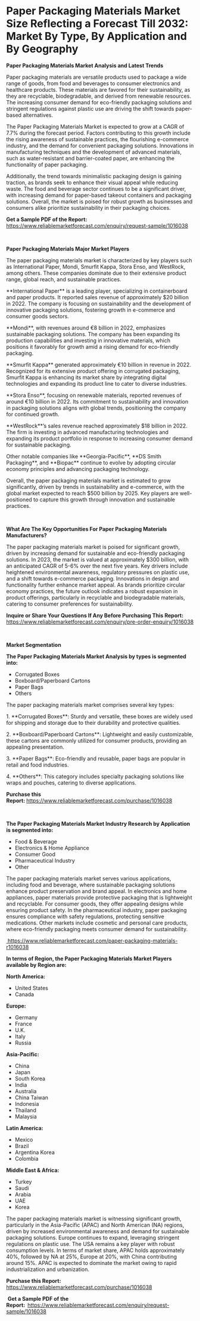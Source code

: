 <p><h1>Paper Packaging Materials Market Size Reflecting a Forecast Till 2032: Market By Type, By Application and By Geography</h1></p><p><strong>Paper Packaging Materials Market Analysis and Latest Trends</strong></p>
<p><p>Paper packaging materials are versatile products used to package a wide range of goods, from food and beverages to consumer electronics and healthcare products. These materials are favored for their sustainability, as they are recyclable, biodegradable, and derived from renewable resources. The increasing consumer demand for eco-friendly packaging solutions and stringent regulations against plastic use are driving the shift towards paper-based alternatives.</p><p>The Paper Packaging Materials Market is expected to grow at a CAGR of 7.7% during the forecast period. Factors contributing to this growth include the rising awareness of sustainable practices, the flourishing e-commerce industry, and the demand for convenient packaging solutions. Innovations in manufacturing techniques and the development of advanced materials, such as water-resistant and barrier-coated paper, are enhancing the functionality of paper packaging.</p><p>Additionally, the trend towards minimalistic packaging design is gaining traction, as brands seek to enhance their visual appeal while reducing waste. The food and beverage sector continues to be a significant driver, with increasing demand for paper-based takeout containers and packaging solutions. Overall, the market is poised for robust growth as businesses and consumers alike prioritize sustainability in their packaging choices.</p></p>
<p><strong>Get a Sample PDF of the Report:&nbsp;</strong> <a href="https://www.reliablemarketforecast.com/enquiry/request-sample/1016038?utm_campaign=3317&utm_medium=2&utm_source=Github&utm_content=ia&utm_term=16042025&utm_id=paper-packaging-materials">https://www.reliablemarketforecast.com/enquiry/request-sample/1016038</a></p>
<p>&nbsp;</p>
<p><strong>Paper Packaging Materials Major Market Players</strong></p>
<p><p>The paper packaging materials market is characterized by key players such as International Paper, Mondi, Smurfit Kappa, Stora Enso, and WestRock, among others. These companies dominate due to their extensive product range, global reach, and sustainable practices.</p><p>**International Paper** is a leading player, specializing in containerboard and paper products. It reported sales revenue of approximately $20 billion in 2022. The company is focusing on sustainability and the development of innovative packaging solutions, fostering growth in e-commerce and consumer goods sectors.</p><p>**Mondi**, with revenues around €8 billion in 2022, emphasizes sustainable packaging solutions. The company has been expanding its production capabilities and investing in innovative materials, which positions it favorably for growth amid a rising demand for eco-friendly packaging.</p><p>**Smurfit Kappa** generated approximately €10 billion in revenue in 2022. Recognized for its extensive product offering in corrugated packaging, Smurfit Kappa is enhancing its market share by integrating digital technologies and expanding its product line to cater to diverse industries.</p><p>**Stora Enso**, focusing on renewable materials, reported revenues of around €10 billion in 2022. Its commitment to sustainability and innovation in packaging solutions aligns with global trends, positioning the company for continued growth.</p><p>**WestRock**’s sales revenue reached approximately $18 billion in 2022. The firm is investing in advanced manufacturing technologies and expanding its product portfolio in response to increasing consumer demand for sustainable packaging.</p><p>Other notable companies like **Georgia-Pacific**, **DS Smith Packaging**, and **Biopac** continue to evolve by adopting circular economy principles and advancing packaging technology.</p><p>Overall, the paper packaging materials market is estimated to grow significantly, driven by trends in sustainability and e-commerce, with the global market expected to reach $500 billion by 2025. Key players are well-positioned to capture this growth through innovation and sustainable practices.</p></p>
<p>&nbsp;</p>
<p><strong>What Are The Key Opportunities For Paper Packaging Materials Manufacturers?</strong></p>
<p><p>The paper packaging materials market is poised for significant growth, driven by increasing demand for sustainable and eco-friendly packaging solutions. In 2023, the market is valued at approximately $300 billion, with an anticipated CAGR of 5-6% over the next five years. Key drivers include heightened environmental awareness, regulatory pressures on plastic use, and a shift towards e-commerce packaging. Innovations in design and functionality further enhance market appeal. As brands prioritize circular economy practices, the future outlook indicates a robust expansion in product offerings, particularly in recyclable and biodegradable materials, catering to consumer preferences for sustainability.</p></p>
<p><strong>Inquire or Share Your Questions If Any Before Purchasing This Report:</strong> <a href="https://www.reliablemarketforecast.com/enquiry/pre-order-enquiry/1016038?utm_campaign=3317&utm_medium=2&utm_source=Github&utm_content=ia&utm_term=16042025&utm_id=paper-packaging-materials">https://www.reliablemarketforecast.com/enquiry/pre-order-enquiry/1016038</a></p>
<p>&nbsp;</p>
<p><strong>Market Segmentation</strong></p>
<p><strong>The Paper Packaging Materials Market Analysis by types is segmented into:</strong></p>
<p><ul><li>Corrugated Boxes</li><li>Boxboard/Paperboard Cartons</li><li>Paper Bags</li><li>Others</li></ul></p>
<p><p>The paper packaging materials market comprises several key types: </p><p>1. **Corrugated Boxes**: Sturdy and versatile, these boxes are widely used for shipping and storage due to their durability and protective qualities. </p><p>2. **Boxboard/Paperboard Cartons**: Lightweight and easily customizable, these cartons are commonly utilized for consumer products, providing an appealing presentation. </p><p>3. **Paper Bags**: Eco-friendly and reusable, paper bags are popular in retail and food industries. </p><p>4. **Others**: This category includes specialty packaging solutions like wraps and pouches, catering to diverse applications.</p></p>
<p><strong>Purchase this Report:&nbsp;</strong><a href="https://www.reliablemarketforecast.com/purchase/1016038?utm_campaign=3317&utm_medium=2&utm_source=Github&utm_content=ia&utm_term=16042025&utm_id=paper-packaging-materials">https://www.reliablemarketforecast.com/purchase/1016038</a></p>
<p>&nbsp;</p>
<p><strong>The Paper Packaging Materials Market Industry Research by Application is segmented into:</strong></p>
<p><ul><li>Food & Beverage</li><li>Electronics & Home Appliance</li><li>Consumer Good</li><li>Pharmaceutical Industry</li><li>Other</li></ul></p>
<p><p>The paper packaging materials market serves various applications, including food and beverage, where sustainable packaging solutions enhance product preservation and brand appeal. In electronics and home appliances, paper materials provide protective packaging that is lightweight and recyclable. For consumer goods, they offer appealing designs while ensuring product safety. In the pharmaceutical industry, paper packaging ensures compliance with safety regulations, protecting sensitive medications. Other markets include cosmetic and personal care products, where eco-friendly packaging meets consumer demand for sustainability.</p></p>
<p><a href="https://www.reliablemarketforecast.com/paper-packaging-materials-r1016038?utm_campaign=3317&utm_medium=2&utm_source=Github&utm_content=ia&utm_term=16042025&utm_id=paper-packaging-materials">&nbsp;https://www.reliablemarketforecast.com/paper-packaging-materials-r1016038</a></p>
<p><strong>In terms of Region, the Paper Packaging Materials Market Players available by Region are:</strong></p>
<p>
    <p> <strong> North America: </strong>
        <ul>
            <li>United States</li>
            <li>Canada</li>
        </ul>
        </p> 
    <p> <strong> Europe: </strong>
        <ul>
            <li>Germany</li>
            <li>France</li>
            <li>U.K.</li>
            <li>Italy</li>
            <li>Russia</li>
        </ul>
        </p> 
    <p> <strong> Asia-Pacific: </strong>
        <ul>
            <li>China</li>
            <li>Japan</li>
            <li>South Korea</li>
            <li>India</li>
            <li>Australia</li>
            <li>China Taiwan</li>
            <li>Indonesia</li>
            <li>Thailand</li>
            <li>Malaysia</li>
        </ul>
        </p> 
    <p> <strong> Latin America: </strong>
        <ul>
            <li>Mexico</li>
            <li>Brazil</li>
            <li>Argentina Korea</li>
            <li>Colombia</li>
        </ul>
        </p> 
    <p> <strong> Middle East & Africa: </strong>
        <ul>
            <li>Turkey</li>
            <li>Saudi</li>
            <li>Arabia</li>
            <li>UAE</li>
            <li>Korea</li>
        </ul>
    </p>
    </p>
<p><p>The paper packaging materials market is witnessing significant growth, particularly in the Asia-Pacific (APAC) and North American (NA) regions, driven by increased environmental awareness and demand for sustainable packaging solutions. Europe continues to expand, leveraging stringent regulations on plastic use. The USA remains a key player with robust consumption levels. In terms of market share, APAC holds approximately 40%, followed by NA at 25%, Europe at 20%, with China contributing around 15%. APAC is expected to dominate the market owing to rapid industrialization and urbanization.</p></p>
<p><strong>Purchase this Report: </strong><a href="https://www.reliablemarketforecast.com/purchase/1016038?utm_campaign=3317&utm_medium=2&utm_source=Github&utm_content=ia&utm_term=16042025&utm_id=paper-packaging-materials">https://www.reliablemarketforecast.com/purchase/1016038</a></p>
<p>&nbsp;<strong>Get a Sample PDF of the Report:&nbsp;&nbsp;</strong><a href="https://www.reliablemarketforecast.com/enquiry/request-sample/1016038?utm_campaign=3317&utm_medium=2&utm_source=Github&utm_content=ia&utm_term=16042025&utm_id=paper-packaging-materials">https://www.reliablemarketforecast.com/enquiry/request-sample/1016038</a></p>
<p><strong></strong></p>
<p><p></p><p></p><p></p></p>